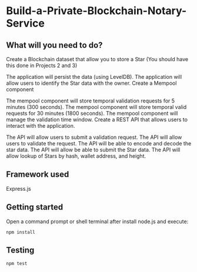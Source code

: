 # Build-a-Private-Blockchain-Notary-Service


## What will you need to do?
Create a Blockchain dataset that allow you to store a Star (You should have this done in Projects 2 and 3)

The application will persist the data (using LevelDB).
The application will allow users to identify the Star data with the owner.
Create a Mempool component

The mempool component will store temporal validation requests for 5 minutes (300 seconds).
The mempool component will store temporal valid requests for 30 minutes (1800 seconds).
The mempool component will manage the validation time window.
Create a REST API that allows users to interact with the application.

The API will allow users to submit a validation request.
The API will allow users to validate the request.
The API will be able to encode and decode the star data.
The API will allow be able to submit the Star data.
The API will allow lookup of Stars by hash, wallet address, and height.

## Framework used

Express.js

## Getting started

Open a command prompt or shell terminal after install node.js and execute:

```
npm install
```

## Testing

```
npm test
```
